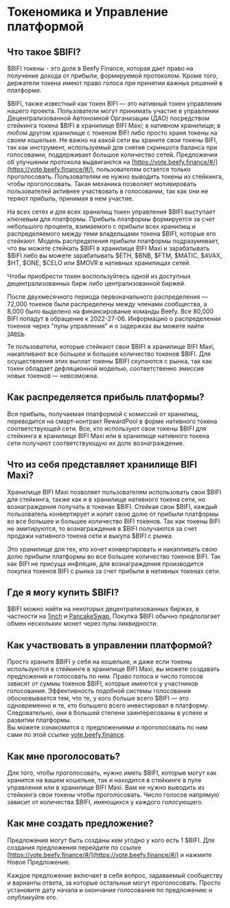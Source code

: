 # Токеномика и Управление платформой

## **Что такое $BIFI?**

$BIFI токены - это доля в Beefy Finance, которая дает право на получение дохода от прибыли, формируемой протоколом. Кроме того, держатели токена имеют право голоса при принятии важных решений в платформе.

$BIFI, также известный как токен BIFI — это нативный токен управления нашего проекта. Пользователи могут принимать участие в управлении Децентрализованной Автономной Организации (ДАО) посредством стейкинга токена $BIFI в хранилище BIFI Maxi; в нативном хранилище; в любом другом хранилище c токеном BIFI либо просто храня токены на своем кошельке. Не важно на какой сети вы храните свои токены BIFI, так как инструмент, используемый для снятия скриншота баланса при голосовании, поддерживает большое количество сетей. Предложения об улучшении протокола выдвигаются на [https://vote.beefy.finance/#/](https://vote.beefy.finance/#/), пользователям остается только проголосовать. Пользователям не нужно выводить токены из стейкинга, чтобы проголосовать. Такая механика позволяет мотивировать пользователей активнее участвовать в голосовании, так как они не теряют прибыль, принимая в нем участие.

На всех сетях и для всех хранилищ токен управления $BIFI выступает ключевым для платформы. Прибыль платформы формируется за счет небольшого процента, взимаемого с прибыли всех хранилищ и распределяемого между теми владельцами токена $BIFI, которые его стейкают. Модель распределения прибыли платформы подразумевает, что вы можете стейкать $BIFI в хранилище BIFI Maxi и зарабатывать $BIFI либо вы можете зарабатывать $ETH, $BNB, $FTM, $MATIC, $AVAX, $HT, $ONE, $CELO или $MOVR в нативных хранилищах сетей.

Чтобы приобрести токен воспользуйтесь одной из доступных децентрализованных бирж либо централизованной биржей.

После двухмесячного периода первоначального распределения — 72,000 токенов были распределены между членами сообщества, а 8,000 было выделено на финансирование команды Beefy. Все 80,000 BIFI попадут в обращение к 2022-27-06. Информацию о распределении токенов через "пулы управления" и о задержках вы можете найти [здесь](https://github.com/beefyfinance/beefy-gov).

Те пользователи, которые стейкают свои $BIFI в хранилище BIFI Maxi, накапливают все большее и большее количество токенов $BIFI. Для осуществления этих выплат токены $BIFI скупаются с рынка, так как токен обладает дефляционной моделью, соответственно эмиссия новых токенов — невозможна.

## **Как распределяется прибыль платформы?**

Вся прибыль, получаемая платформой с комиссий от хранилищ, переводится на смарт-контракт RewardPool в форме нативного токена соответствующей сети. Все, кто используют свои токены $BIFI для стейкинга в хранилище BIFI Maxi или в хранилище нативного токена сети получают соответствующую их доле вознаграждение.

## **Что из себя представляет хранилище BIFI Maxi?**

Хранилище BIFI Maxi позволяет пользователям использовать свои $BIFI для стейкинга, также как и в хранилище нативного токена сети, но вознаграждения получать в токенах $BIFI. Стейкая свои $BIFI, каждый пользователь конвертирует и копит свою долю от прибыли платформы во все большее и большее количество BIFI токенов. Так как токены BIFI не эмитируются, то вознаграждения в $BIFI получаются за счет продажи нативного токена сети и выкупа $BIFI с рынка.

Это хранилище для тех, кто хочет конвертировать и накапливать свою долю прибыли платформы во все большее количество токенов BIFI. Так как BIFI не присуща инфляция, для вознаграждения производится покупка токенов BIFI с рынка за счет прибыли в нативных токенах сети.

## **Где я могу купить $BIFI?**

$BIFI можно найти на некоторых децентрализованных биржах, в частности на [1inch](https://1inch.exchange/#/r/0xF4cb25a1FF50E319c267b3E51CBeC2699FB2A43B/BNB/BIFI/?network=56) и [PancakeSwap.](https://exchange.pancakeswap.finance/) Покупка $BIFI обычно предполагает обмен нескольких монет через пулы ликвидности.

## **Как участвовать в управлении платформой?**

Просто храните $BIFI у себя на кошельке, и даже если токены используются в стейкинге в хранилище BIFI Maxi, вы можете создавать предложения и голосовать по ним. Право голоса и число голосов зависят от суммы токенов $BIFI, которые имеются у участников голосования. Эффективность подобной системы голосования обосновывается тем, что те, у кого больше всего $BIFI — это одновременно и те, кто большего всего инвестировал в платформу. Следовательно, они в большей степени заинтересованы в успехе и развитии платформы.\
Вы можете ознакомится с предложениями и проголосовать по ним сами по этой ссылке [vote.beefy.finance](https://vote.beefy.finance/).

## **Как мне проголосовать?**

Для того, чтобы проголосовать, нужно иметь $BIFI, которые могут как хранится на вашем кошельке, так и находится в стейкинге в пуле управления или в хранилище BIFI Maxi. Вам не нужно выводить из стейкинга свои токены чтобы проголосовать. Число голосов напрямую зависит от количества $BIFI, имеющихся у каждого голосующего.

## **Как мне создать предложение?**

Предложения могут быть созданы кем угодно у кого есть 1 $BIFI. Для создания предложения перейдите по ссылке [https://vote.beefy.finance/#/](https://vote.beefy.finance/#/) и нажмите Новое Предложение.

Каждое предложение включает в себя вопрос, задаваемый сообществу и варианты ответа, за которые остальные могут проголосовать. Просто установите дату начала и окончания голосования по предложению и опубликуйте его.
